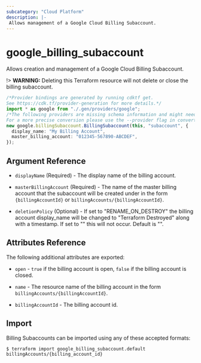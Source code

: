 ```yaml
---
subcategory: "Cloud Platform"
description: |-
 Allows management of a Google Cloud Billing Subaccount.
---
```


# google\_billing\_subaccount

Allows creation and management of a Google Cloud Billing Subaccount.

!> **WARNING:** Deleting this Terraform resource will not delete or close the billing subaccount.

```typescript
/*Provider bindings are generated by running cdktf get.
See https://cdk.tf/provider-generation for more details.*/
import * as google from "./.gen/providers/google";
/*The following providers are missing schema information and might need manual adjustments to synthesize correctly: google.
For a more precise conversion please use the --provider flag in convert.*/
new google.billingSubaccount.BillingSubaccount(this, "subaccount", {
  display_name: "My Billing Account",
  master_billing_account: "012345-567890-ABCDEF",
});

```

## Argument Reference

*   `displayName` (Required) - The display name of the billing account.

*   `masterBillingAccount` (Required) - The name of the master billing account that the subaccount
    will be created under in the form `{billingAccountId}` or `billingAccounts/{billingAccountId}`.

*   `deletionPolicy` (Optional) - If set to "RENAME\_ON\_DESTROY" the billing account display\_name
    will be changed to "Terraform Destroyed" along with a timestamp.  If set to "" this will not occur.
    Default is "".

## Attributes Reference

The following additional attributes are exported:

*   `open` - `true` if the billing account is open, `false` if the billing account is closed.

*   `name` - The resource name of the billing account in the form `billingAccounts/{billingAccountId}`.

*   `billingAccountId` - The billing account id.

## Import

Billing Subaccounts can be imported using any of these accepted formats:

```console
$ terraform import google_billing_subaccount.default billingAccounts/{billing_account_id}
```
